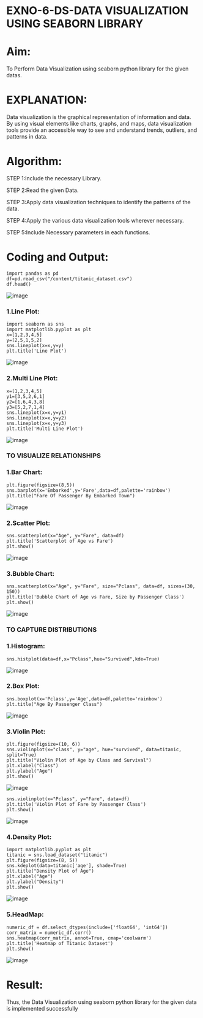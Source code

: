 # EXNO-6-DS-DATA VISUALIZATION USING SEABORN LIBRARY

# Aim:
  To Perform Data Visualization using seaborn python library for the given datas.

# EXPLANATION:
Data visualization is the graphical representation of information and data. By using visual elements like charts, graphs, and maps, data visualization tools provide an accessible way to see and understand trends, outliers, and patterns in data.

# Algorithm:
STEP 1:Include the necessary Library.

STEP 2:Read the given Data.

STEP 3:Apply data visualization techniques to identify the patterns of the data.

STEP 4:Apply the various data visualization tools wherever necessary.

STEP 5:Include Necessary parameters in each functions.

# Coding and Output:
```
import pandas as pd
df=pd.read_csv("/content/titanic_dataset.csv")
df.head()
```
![image](https://github.com/Kowsalyasathya/EXNO-6-DS/assets/118671457/0d729872-7216-419c-8749-f310077b7ec7)
### 1.Line Plot:
```
import seaborn as sns
import matplotlib.pyplot as plt
x=[1,2,3,4,5]
y=[2,5,1,5,2]
sns.lineplot(x=x,y=y)
plt.title('Line Plot')
```
![image](https://github.com/Kowsalyasathya/EXNO-6-DS/assets/118671457/945d924c-aeeb-4415-a0b6-ea60b3e8c89e)
### 2.Multi Line Plot:
```
x=[1,2,3,4,5]
y1=[3,5,2,6,1]
y2=[1,6,4,3,8]
y3=[5,2,7,1,4]
sns.lineplot(x=x,y=y1)
sns.lineplot(x=x,y=y2)
sns.lineplot(x=x,y=y3)
plt.title('Multi Line Plot')
```
![image](https://github.com/Kowsalyasathya/EXNO-6-DS/assets/118671457/c93814cb-41b4-4813-81a6-1be3d8639a73)
### TO VISUALIZE RELATIONSHIPS
### 1.Bar Chart:
```
plt.figure(figsize=(8,5))
sns.barplot(x='Embarked',y='Fare',data=df,palette='rainbow')
plt.title("Fare Of Passenger By Embarked Town")
```
![image](https://github.com/Kowsalyasathya/EXNO-6-DS/assets/118671457/d0430ad4-fa40-468d-bfe0-b4c709f3ca0d)
### 2.Scatter Plot:
```
sns.scatterplot(x="Age", y="Fare", data=df)
plt.title('Scatterplot of Age vs Fare')
plt.show()
```
![image](https://github.com/Kowsalyasathya/EXNO-6-DS/assets/118671457/8cdc6b74-6acd-488e-b01c-1646c1fc37f9)
### 3.Bubble Chart:
```
sns.scatterplot(x="Age", y="Fare", size="Pclass", data=df, sizes=(30, 150))
plt.title('Bubble Chart of Age vs Fare, Size by Passenger Class')
plt.show()
```
![image](https://github.com/Kowsalyasathya/EXNO-6-DS/assets/118671457/cbd39bdf-37fe-4a75-a2a6-5b5a47c756bd)
### TO CAPTURE DISTRIBUTIONS
### 1.Histogram:
```
sns.histplot(data=df,x="Pclass",hue="Survived",kde=True)
```
![image](https://github.com/Kowsalyasathya/EXNO-6-DS/assets/118671457/7a66b328-991a-4ccb-bd62-a9d02883d686)
### 2.Box Plot:
```
sns.boxplot(x='Pclass',y='Age',data=df,palette='rainbow')
plt.title("Age By Passenger Class")
```
![image](https://github.com/Kowsalyasathya/EXNO-6-DS/assets/118671457/aef8fc49-a951-4577-9934-dee0f4de25e7)
### 3.Violin Plot:
```
plt.figure(figsize=(10, 6))
sns.violinplot(x="class", y="age", hue="survived", data=titanic, split=True)
plt.title("Violin Plot of Age by Class and Survival")
plt.xlabel("Class")
plt.ylabel("Age")
plt.show()
```
![image](https://github.com/Kowsalyasathya/EXNO-6-DS/assets/118671457/00ae7b76-9cf6-4082-9149-b6de24b3b238)
```
sns.violinplot(x="Pclass", y="Fare", data=df)
plt.title('Violin Plot of Fare by Passenger Class')
plt.show()
```
![image](https://github.com/Kowsalyasathya/EXNO-6-DS/assets/118671457/73e6f4d4-aefe-4e94-9c7c-3cf88e35ca45)
### 4.Density Plot:
```
import matplotlib.pyplot as plt
titanic = sns.load_dataset("titanic")
plt.figure(figsize=(8, 5))
sns.kdeplot(data=titanic['age'], shade=True)
plt.title("Density Plot of Age")
plt.xlabel("Age")
plt.ylabel("Density")
plt.show()
```
![image](https://github.com/Kowsalyasathya/EXNO-6-DS/assets/118671457/c663d4c4-aa44-4c1c-b088-f751babbae3e)
### 5.HeadMap:
```
numeric_df = df.select_dtypes(include=['float64', 'int64'])
corr_matrix = numeric_df.corr()
sns.heatmap(corr_matrix, annot=True, cmap='coolwarm')
plt.title('Heatmap of Titanic Dataset')
plt.show()
````
![image](https://github.com/Kowsalyasathya/EXNO-6-DS/assets/118671457/cd60bbc2-997c-48bb-b70b-ebcdd1bd2619)

# Result:
Thus, the Data Visualization using seaborn python library for the given data is implemented successfully
